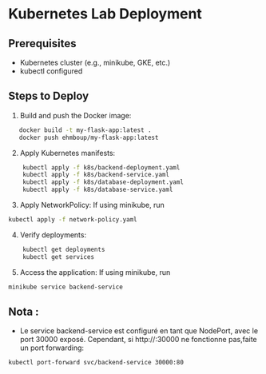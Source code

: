 # Kubernetes Lab Deployment

## Prerequisites
- Kubernetes cluster (e.g., minikube, GKE, etc.)
- kubectl configured

## Steps to Deploy

1. Build and push the Docker image:
```bash
   docker build -t my-flask-app:latest .
   docker push ehmboup/my-flask-app:latest
```

2. Apply Kubernetes manifests:
```sh
    kubectl apply -f k8s/backend-deployment.yaml
    kubectl apply -f k8s/backend-service.yaml
    kubectl apply -f k8s/database-deployment.yaml
    kubectl apply -f k8s/database-service.yaml
```

3. Apply NetworkPolicy:
If using minikube, run 
```sh 
kubectl apply -f network-policy.yaml
 ```

4. Verify deployments:
```sh
    kubectl get deployments
    kubectl get services
```
5. Access the application:
If using minikube, run 
```sh 
minikube service backend-service
 ```

## Nota : 
- Le service backend-service est configuré en tant que NodePort, avec le port 30000 exposé. Cependant, si http://<ip>:30000 ne fonctionne pas,faite un port forwarding:
```sh
kubectl port-forward svc/backend-service 30000:80
```

